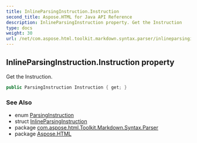 ```yaml
---
title: InlineParsingInstruction.Instruction
second_title: Aspose.HTML for Java API Reference
description: InlineParsingInstruction property. Get the Instruction
type: docs
weight: 30
url: /net/com.aspose.html.toolkit.markdown.syntax.parser/inlineparsinginstruction/instruction/
---
```

## InlineParsingInstruction.Instruction property

Get the Instruction.

```java
public ParsingInstruction Instruction { get; }
```

### See Also

* enum [ParsingInstruction](../../parsinginstruction/)
* struct [InlineParsingInstruction](../)
* package [com.aspose.html.Toolkit.Markdown.Syntax.Parser](../../inlineparsinginstruction/)
* package [Aspose.HTML](../../../)
